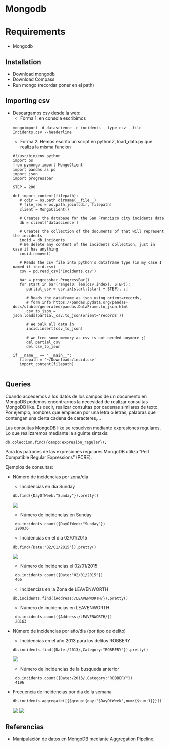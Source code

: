 # Mongodb

# Requirements
* Mongodb

## Installation
* Download mongodb
* Download Compass
* Run mongo (recordar poner en el path)

## Importing csv
* Descargamos csv desde la web:
  * Forma 1: en consola escribimos
  ```
  mongoimport -d datascience -c incidents --type csv --file Incidents.csv --headerline
  ```
  * Forma 2: Hemos escrito un script en python2, load_data.py que realiza la misma funcion
  ```
  #!/usr/bin/env python
  import os
  from pymongo import MongoClient
  import pandas as pd
  import json
  import progressbar

  STEP = 200

  def import_content(filepath):
     # cdir = os.path.dirname(__file__)
     # file_res = os.path.join(cdir, filepath)
     client = MongoClient()

     # Creates the database for the San Francisco city incidents data
     db = client['datascience']

     # Creates the collection of the documents of that will represent the incidents
     incid = db.incidents
     # We delete any content of the incidents collection, just in case it has anything
     incid.remove()

     # Reads the csv file into python's dataframe type (in my case I named it incid.csv)
     csv = pd.read_csv('Incidents.csv')

     bar = progressbar.ProgressBar()
     for start in bar(range(0, len(csv.index), STEP)):
        partial_csv = csv.ix[start:(start + STEP), :]

        # Reads the dataframe as json using orient=records,
        # form info https://pandas.pydata.org/pandas-docs/stable/generated/pandas.DataFrame.to_json.html
        csv_to_json = json.loads(partial_csv.to_json(orient='records'))

        # We bulk all data in
        incid.insert(csv_to_json)

        # we free some memory as csv is not needed anymore ;)
        del partial_csv
        del csv_to_json
        
  if __name__ == "__main__":
     filepath = '~/Downloads/incid.csv'
     import_content(filepath)
 
## Queries
Cuando accedemos a los datos de los campos de un documento en MongoDB podemos encontrarnos la necesidad de realizar consultas MongoDB like. Es decir, realizar consultas por cadenas similares de texto. Por ejemplo, nombres que empiecen por una letra o letras, palabras que contengan una cierta cadena de caracteres,...

Las consultas MongoDB like se resuelven mediante expresiones regulares. Lo que realizaremos mediante la siguinte sintaxis:
```
db.coleccion.find({campo:expresión_regular});
```
Para los patrones de las expresiones regulares MongoDB utiliza “Perl Compatible Regular Expressions” (PCRE). 

Ejemplos de consultas:

* Número de incidencias por zona/dia
  * Incidencias en dia Sunday
  ```
  db.find({DayOfWeek:"Sunday"}).pretty()
  ```
  ![](../docs/sunday.PNG)
  * Número de incidencias en Sunday
  ```
   db.incidents.count({DayOfWeek:"Sunday"})
   290936
  ```
  
  * Incidencias en el dia 02/01/2015
  ```
  db.find({Date:"02/01/2015"}).pretty()
  ```
  ![](../docs/02012015.PNG) 
  * Número de incidencias el 02/01/2015
  ```
   db.incidents.count({Date:"02/01/2015"})
   466
  ```
  
   * Incidencias en la Zona de LEAVENWORTH
  ```
  db.incidents.find({Address:/LEAVENWORTH/}).pretty()
  ```
  * Número de incidencias en LEAVENWORTH
  ```
   db.incidents.count({Address:/LEAVENWORTH/})
   28163
  ```
  
* Número de incidencias por año/dia (por tipo de delito)

  * Incidencias en el año 2013 para los delitos ROBBERY
  ```
  db.incidents.find({Date:/2013/,Category:"ROBBERY"}).pretty()
  ```
  ![](../docs/2013ROBBERY.PNG)
  * Número de incidencias de la busqueda anterior
  ```
   db.incidents.count({Date:/2013/,Category:"ROBBERY"})
   4196
  ```
* Frecuencia de incidencias por dia de la semana

  ```
  db.incidents.aggregate([{$group:{day:"$DayOfWeek",num:{$sum:1}}}])
  ```
  ![](../docs/dias.png)
  ![](../docs/frecuencia.png)
  
## Referencias
* Manipulación de datos en MongoDB mediante Aggregation Pipeline.
